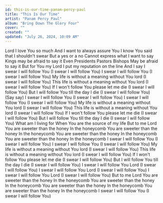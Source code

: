 ```yaml
---
id: this-is-our-time-panam-percy-paul
title: "This Is Our Time"
artist: "Panam Percy Paul"
album: "Bring Down The Glory Four"
cover: ""
created: ""
updated: "July 26, 2024, 10:09 AM"
---
```


Lord I love You so much
And I want to always assure You
I know You said that I shouldn't swear
But a yes or a no
Cannot express what I want to say
Kings may be afraid to say it
Even Presidents
Pastors
Bishops
May be afraid to say it
But for You my Lord
I put my reputation on the line
And I say
I swear I will follow You
(I swear I will follow You)
I swear I will follow You
(I swear I will follow You)
My life is without a meaning without You lord
(I swear I will follow You)
This life is without a meaning without You lord
(I swear I will follow You)
If I won't follow You please let me die
(I swear I will follow You)
But I will follow You till the day I die
(I swear I will follow You)
(Say say)
I swear I will follow You
(I swear I will follow You)
I swear I will follow You
(I swear I will follow You)
My life is without a meaning without You lord
(I swear I will follow You)
This life is without a meaning without You lord
(I swear I will follow You)
If I won't follow You please let me die
(I swear I will follow You)
But I will follow You till the day I die
(I swear I will follow You)
What am I living for
When You are the source of my life
But to me Lord
You are sweeter than the honey
In the honeycomb
You are sweeter than the honey
In the honeycomb
You are sweeter than the honey
In the honeycomb
You are sweeter than the honey
In the honeycomb
I swear I will follow You
(I swear I will follow You)
I swear I will follow You
(I swear I will follow You)
My life is without a meaning without You lord
(I swear I will follow You)
This life is without a meaning without You lord
(I swear I will follow You)
If I won't follow You please let me die
(I swear I will follow You)
But I will follow You till the day I die
(I swear I will follow You)
I swear I will follow You Lord
(I swear I will follow You)
I swear I will follow You Lord
(I swear I will follow You)
I swear I will follow You Lord
(I swear I will follow You)
But to me Lord
You are sweeter than the honey
In the honeycomb
You are sweeter than the honey
In the honeycomb
You are sweeter than the honey
In the honeycomb
You are sweeter than the honey
In the honeycomb
I swear I will follow You
(I swear I will follow You)